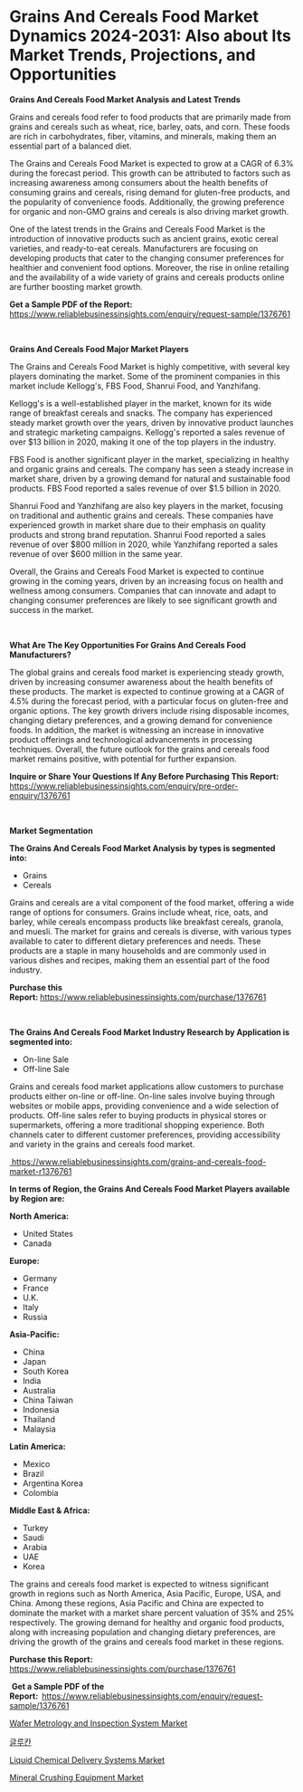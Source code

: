 <p><h1>Grains And Cereals Food Market Dynamics 2024-2031: Also about Its Market Trends, Projections, and Opportunities</h1></p><p><strong>Grains And Cereals Food Market Analysis and Latest Trends</strong></p>
<p><p>Grains and cereals food refer to food products that are primarily made from grains and cereals such as wheat, rice, barley, oats, and corn. These foods are rich in carbohydrates, fiber, vitamins, and minerals, making them an essential part of a balanced diet.</p><p>The Grains and Cereals Food Market is expected to grow at a CAGR of 6.3% during the forecast period. This growth can be attributed to factors such as increasing awareness among consumers about the health benefits of consuming grains and cereals, rising demand for gluten-free products, and the popularity of convenience foods. Additionally, the growing preference for organic and non-GMO grains and cereals is also driving market growth.</p><p>One of the latest trends in the Grains and Cereals Food Market is the introduction of innovative products such as ancient grains, exotic cereal varieties, and ready-to-eat cereals. Manufacturers are focusing on developing products that cater to the changing consumer preferences for healthier and convenient food options. Moreover, the rise in online retailing and the availability of a wide variety of grains and cereals products online are further boosting market growth.</p></p>
<p><strong>Get a Sample PDF of the Report:&nbsp;</strong> <a href="https://www.reliablebusinessinsights.com/enquiry/request-sample/1376761">https://www.reliablebusinessinsights.com/enquiry/request-sample/1376761</a></p>
<p>&nbsp;</p>
<p><strong>Grains And Cereals Food Major Market Players</strong></p>
<p><p>The Grains and Cereals Food Market is highly competitive, with several key players dominating the market. Some of the prominent companies in this market include Kellogg's, FBS Food, Shanrui Food, and Yanzhifang. </p><p>Kellogg's is a well-established player in the market, known for its wide range of breakfast cereals and snacks. The company has experienced steady market growth over the years, driven by innovative product launches and strategic marketing campaigns. Kellogg's reported a sales revenue of over $13 billion in 2020, making it one of the top players in the industry.</p><p>FBS Food is another significant player in the market, specializing in healthy and organic grains and cereals. The company has seen a steady increase in market share, driven by a growing demand for natural and sustainable food products. FBS Food reported a sales revenue of over $1.5 billion in 2020.</p><p>Shanrui Food and Yanzhifang are also key players in the market, focusing on traditional and authentic grains and cereals. These companies have experienced growth in market share due to their emphasis on quality products and strong brand reputation. Shanrui Food reported a sales revenue of over $800 million in 2020, while Yanzhifang reported a sales revenue of over $600 million in the same year.</p><p>Overall, the Grains and Cereals Food Market is expected to continue growing in the coming years, driven by an increasing focus on health and wellness among consumers. Companies that can innovate and adapt to changing consumer preferences are likely to see significant growth and success in the market.</p></p>
<p>&nbsp;</p>
<p><strong>What Are The Key Opportunities For Grains And Cereals Food Manufacturers?</strong></p>
<p><p>The global grains and cereals food market is experiencing steady growth, driven by increasing consumer awareness about the health benefits of these products. The market is expected to continue growing at a CAGR of 4.5% during the forecast period, with a particular focus on gluten-free and organic options. The key growth drivers include rising disposable incomes, changing dietary preferences, and a growing demand for convenience foods. In addition, the market is witnessing an increase in innovative product offerings and technological advancements in processing techniques. Overall, the future outlook for the grains and cereals food market remains positive, with potential for further expansion.</p></p>
<p><strong>Inquire or Share Your Questions If Any Before Purchasing This Report:</strong> <a href="https://www.reliablebusinessinsights.com/enquiry/pre-order-enquiry/1376761">https://www.reliablebusinessinsights.com/enquiry/pre-order-enquiry/1376761</a></p>
<p>&nbsp;</p>
<p><strong>Market Segmentation</strong></p>
<p><strong>The Grains And Cereals Food Market Analysis by types is segmented into:</strong></p>
<p><ul><li>Grains</li><li>Cereals</li></ul></p>
<p><p>Grains and cereals are a vital component of the food market, offering a wide range of options for consumers. Grains include wheat, rice, oats, and barley, while cereals encompass products like breakfast cereals, granola, and muesli. The market for grains and cereals is diverse, with various types available to cater to different dietary preferences and needs. These products are a staple in many households and are commonly used in various dishes and recipes, making them an essential part of the food industry.</p></p>
<p><strong>Purchase this Report:&nbsp;</strong><a href="https://www.reliablebusinessinsights.com/purchase/1376761">https://www.reliablebusinessinsights.com/purchase/1376761</a></p>
<p>&nbsp;</p>
<p><strong>The Grains And Cereals Food Market Industry Research by Application is segmented into:</strong></p>
<p><ul><li>On-line Sale</li><li>Off-line Sale</li></ul></p>
<p><p>Grains and cereals food market applications allow customers to purchase products either on-line or off-line. On-line sales involve buying through websites or mobile apps, providing convenience and a wide selection of products. Off-line sales refer to buying products in physical stores or supermarkets, offering a more traditional shopping experience. Both channels cater to different customer preferences, providing accessibility and variety in the grains and cereals food market.</p></p>
<p><a href="https://www.reliablebusinessinsights.com/grains-and-cereals-food-market-r1376761">&nbsp;https://www.reliablebusinessinsights.com/grains-and-cereals-food-market-r1376761</a></p>
<p><strong>In terms of Region, the Grains And Cereals Food Market Players available by Region are:</strong></p>
<p>
    <p> <strong> North America: </strong>
        <ul>
            <li>United States</li>
            <li>Canada</li>
        </ul>
        </p> 
    <p> <strong> Europe: </strong>
        <ul>
            <li>Germany</li>
            <li>France</li>
            <li>U.K.</li>
            <li>Italy</li>
            <li>Russia</li>
        </ul>
        </p> 
    <p> <strong> Asia-Pacific: </strong>
        <ul>
            <li>China</li>
            <li>Japan</li>
            <li>South Korea</li>
            <li>India</li>
            <li>Australia</li>
            <li>China Taiwan</li>
            <li>Indonesia</li>
            <li>Thailand</li>
            <li>Malaysia</li>
        </ul>
        </p> 
    <p> <strong> Latin America: </strong>
        <ul>
            <li>Mexico</li>
            <li>Brazil</li>
            <li>Argentina Korea</li>
            <li>Colombia</li>
        </ul>
        </p> 
    <p> <strong> Middle East & Africa: </strong>
        <ul>
            <li>Turkey</li>
            <li>Saudi</li>
            <li>Arabia</li>
            <li>UAE</li>
            <li>Korea</li>
        </ul>
    </p>
    </p>
<p><p>The grains and cereals food market is expected to witness significant growth in regions such as North America, Asia Pacific, Europe, USA, and China. Among these regions, Asia Pacific and China are expected to dominate the market with a market share percent valuation of 35% and 25% respectively. The growing demand for healthy and organic food products, along with increasing population and changing dietary preferences, are driving the growth of the grains and cereals food market in these regions.</p></p>
<p><strong>Purchase this Report: </strong><a href="https://www.reliablebusinessinsights.com/purchase/1376761">https://www.reliablebusinessinsights.com/purchase/1376761</a></p>
<p>&nbsp;<strong>Get a Sample PDF of the Report:&nbsp;&nbsp;</strong><a href="https://www.reliablebusinessinsights.com/enquiry/request-sample/1376761">https://www.reliablebusinessinsights.com/enquiry/request-sample/1376761</a></p>
<p><strong></strong></p>
<p><p><a href="https://medium.com/@loganunn65756/navigating-the-global-wafer-metrology-and-inspection-system-market-landscape-trends-forecasts-60c512e29961">Wafer Metrology and Inspection System Market</a></p><p><a href="https://github.com/laholand/Market-Research-Report-List-4/blob/main/72168971173.md">글루칸</a></p><p><a href="https://github.com/joanneharris67856/Market-Research-Report-List-1/blob/main/liquid-chemical-delivery-systems-market.md">Liquid Chemical Delivery Systems Market</a></p><p><a href="https://medium.com/@maryroseguilty/insights-into-the-mineral-crushing-equipment-industry-market-financial-status-market-size-and-08918c5f0784">Mineral Crushing Equipment Market</a></p></p>